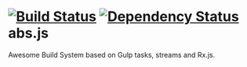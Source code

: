 [![Build Status](https://travis-ci.org/AlexMost/abs.js.svg?branch=master)](https://travis-ci.org/AlexMost/abs.js)
[![Dependency Status](https://david-dm.org/alexmost/abs.js.png)](https://david-dm.org/alexmost/abs.js)
abs.js
======

Awesome Build System based on Gulp tasks, streams and Rx.js.
